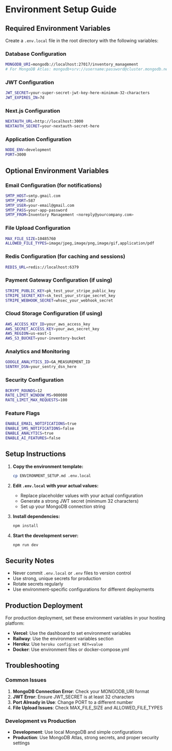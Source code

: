 # Environment Setup Guide

## Required Environment Variables

Create a `.env.local` file in the root directory with the following variables:

### Database Configuration
```bash
MONGODB_URI=mongodb://localhost:27017/inventory_management
# For MongoDB Atlas: mongodb+srv://username:password@cluster.mongodb.net/inventory_management
```

### JWT Configuration
```bash
JWT_SECRET=your-super-secret-jwt-key-here-minimum-32-characters
JWT_EXPIRES_IN=7d
```

### Next.js Configuration
```bash
NEXTAUTH_URL=http://localhost:3000
NEXTAUTH_SECRET=your-nextauth-secret-here
```

### Application Configuration
```bash
NODE_ENV=development
PORT=3000
```

## Optional Environment Variables

### Email Configuration (for notifications)
```bash
SMTP_HOST=smtp.gmail.com
SMTP_PORT=587
SMTP_USER=your-email@gmail.com
SMTP_PASS=your-app-password
SMTP_FROM=Inventory Management <noreply@yourcompany.com>
```

### File Upload Configuration
```bash
MAX_FILE_SIZE=10485760
ALLOWED_FILE_TYPES=image/jpeg,image/png,image/gif,application/pdf
```

### Redis Configuration (for caching and sessions)
```bash
REDIS_URL=redis://localhost:6379
```

### Payment Gateway Configuration (if using)
```bash
STRIPE_PUBLIC_KEY=pk_test_your_stripe_public_key
STRIPE_SECRET_KEY=sk_test_your_stripe_secret_key
STRIPE_WEBHOOK_SECRET=whsec_your_webhook_secret
```

### Cloud Storage Configuration (if using)
```bash
AWS_ACCESS_KEY_ID=your_aws_access_key
AWS_SECRET_ACCESS_KEY=your_aws_secret_key
AWS_REGION=us-east-1
AWS_S3_BUCKET=your-inventory-bucket
```

### Analytics and Monitoring
```bash
GOOGLE_ANALYTICS_ID=GA_MEASUREMENT_ID
SENTRY_DSN=your_sentry_dsn_here
```

### Security Configuration
```bash
BCRYPT_ROUNDS=12
RATE_LIMIT_WINDOW_MS=900000
RATE_LIMIT_MAX_REQUESTS=100
```

### Feature Flags
```bash
ENABLE_EMAIL_NOTIFICATIONS=true
ENABLE_SMS_NOTIFICATIONS=false
ENABLE_ANALYTICS=true
ENABLE_AI_FEATURES=false
```

## Setup Instructions

1. **Copy the environment template:**
   ```bash
   cp ENVIRONMENT_SETUP.md .env.local
   ```

2. **Edit `.env.local` with your actual values:**
   - Replace placeholder values with your actual configuration
   - Generate a strong JWT secret (minimum 32 characters)
   - Set up your MongoDB connection string

3. **Install dependencies:**
   ```bash
   npm install
   ```

4. **Start the development server:**
   ```bash
   npm run dev
   ```

## Security Notes

- Never commit `.env.local` or `.env` files to version control
- Use strong, unique secrets for production
- Rotate secrets regularly
- Use environment-specific configurations for different deployments

## Production Deployment

For production deployment, set these environment variables in your hosting platform:

- **Vercel**: Use the dashboard to set environment variables
- **Railway**: Use the environment variables section
- **Heroku**: Use `heroku config:set KEY=value`
- **Docker**: Use environment files or docker-compose.yml

## Troubleshooting

### Common Issues

1. **MongoDB Connection Error**: Check your MONGODB_URI format
2. **JWT Error**: Ensure JWT_SECRET is at least 32 characters
3. **Port Already in Use**: Change PORT to a different number
4. **File Upload Issues**: Check MAX_FILE_SIZE and ALLOWED_FILE_TYPES

### Development vs Production

- **Development**: Use local MongoDB and simple configurations
- **Production**: Use MongoDB Atlas, strong secrets, and proper security settings
